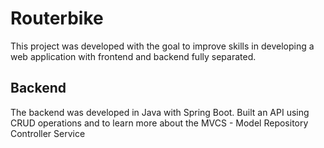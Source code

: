 # Routerbike

This project was developed with the goal to improve skills in developing a web application with frontend and backend fully separated.

## Backend

The backend was developed in Java with Spring Boot. Built an API using CRUD operations and to learn more about the MVCS - Model Repository Controller Service
